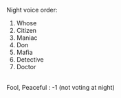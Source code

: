 Night voice order:
1) Whose
2) Citizen
3) Maniac
4) Don
5) Mafia
6) Detective
7) Doctor 
<br>
Fool, Peaceful : -1 (not voting at night)